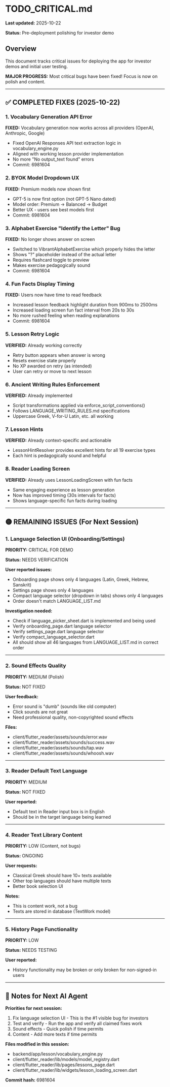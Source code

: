 # TODO_CRITICAL.md

**Last updated:** 2025-10-22

**Status:** Pre-deployment polishing for investor demo

## Overview

This document tracks critical issues for deploying the app for investor demos and initial user testing.

**MAJOR PROGRESS:** Most critical bugs have been fixed! Focus is now on polish and content.

---

## ✅ COMPLETED FIXES (2025-10-22)

### 1. Vocabulary Generation API Error
**FIXED:** Vocabulary generation now works across all providers (OpenAI, Anthropic, Google)
- Fixed OpenAI Responses API text extraction logic in vocabulary_engine.py
- Aligned with working lesson provider implementation
- No more "No output_text found" errors
- Commit: 6981604

### 2. BYOK Model Dropdown UX
**FIXED:** Premium models now shown first
- GPT-5 is now first option (not GPT-5 Nano dated)
- Model order: Premium → Balanced → Budget
- Better UX - users see best models first
- Commit: 6981604

### 3. Alphabet Exercise "Identify the Letter" Bug
**FIXED:** No longer shows answer on screen
- Switched to VibrantAlphabetExercise which properly hides the letter
- Shows "?" placeholder instead of the actual letter
- Requires flashcard toggle to preview
- Makes exercise pedagogically sound
- Commit: 6981604

### 4. Fun Facts Display Timing
**FIXED:** Users now have time to read feedback
- Increased lesson feedback highlight duration from 900ms to 2500ms
- Increased loading screen fun fact interval from 20s to 30s
- No more rushed feeling when reading explanations
- Commit: 6981604

### 5. Lesson Retry Logic
**VERIFIED:** Already working correctly
- Retry button appears when answer is wrong
- Resets exercise state properly
- No XP awarded on retry (as intended)
- User can retry or move to next lesson

### 6. Ancient Writing Rules Enforcement
**VERIFIED:** Already implemented
- Script transformations applied via enforce_script_conventions()
- Follows LANGUAGE_WRITING_RULES.md specifications
- Uppercase Greek, V-for-U Latin, etc. all working

### 7. Lesson Hints
**VERIFIED:** Already context-specific and actionable
- LessonHintResolver provides excellent hints for all 19 exercise types
- Each hint is pedagogically sound and helpful

### 8. Reader Loading Screen
**VERIFIED:** Already uses LessonLoadingScreen with fun facts
- Same engaging experience as lesson generation
- Now has improved timing (30s intervals for facts)
- Shows language-specific fun facts during loading

---

## 🟡 REMAINING ISSUES (For Next Session)

### 1. Language Selection UI (Onboarding/Settings)

**PRIORITY:** CRITICAL FOR DEMO

**Status:** NEEDS VERIFICATION

**User reported issues:**
- Onboarding page shows only 4 languages (Latin, Greek, Hebrew, Sanskrit)
- Settings page shows only 4 languages
- Compact language selector (dropdown in tabs) shows only 4 languages
- Order doesn't match LANGUAGE_LIST.md

**Investigation needed:**
- Check if language_picker_sheet.dart is implemented and being used
- Verify onboarding_page.dart language selector
- Verify settings_page.dart language selector
- Verify compact_language_selector.dart
- All should show all 46 languages from LANGUAGE_LIST.md in correct order

---

### 2. Sound Effects Quality

**PRIORITY:** MEDIUM (Polish)

**Status:** NOT FIXED

**User feedback:**
- Error sound is "dumb" (sounds like old computer)
- Click sounds are not great
- Need professional quality, non-copyrighted sound effects

**Files:**
- client/flutter_reader/assets/sounds/error.wav
- client/flutter_reader/assets/sounds/success.wav
- client/flutter_reader/assets/sounds/tap.wav
- client/flutter_reader/assets/sounds/whoosh.wav

---

### 3. Reader Default Text Language

**PRIORITY:** MEDIUM

**Status:** NOT FIXED

**User reported:**
- Default text in Reader input box is in English
- Should be in the target language being learned

---

### 4. Reader Text Library Content

**PRIORITY:** LOW (Content, not bugs)

**Status:** ONGOING

**User requests:**
- Classical Greek should have 10+ texts available
- Other top languages should have multiple texts
- Better book selection UI

**Notes:**
- This is content work, not a bug
- Texts are stored in database (TextWork model)

---

### 5. History Page Functionality

**PRIORITY:** LOW

**Status:** NEEDS TESTING

**User reported:**
- History functionality may be broken or only broken for non-signed-in users

---

## 📝 Notes for Next AI Agent

**Priorities for next session:**
1. Fix language selection UI - This is the #1 visible bug for investors
2. Test and verify - Run the app and verify all claimed fixes work
3. Sound effects - Quick polish if time permits
4. Content - Add more texts if time permits

**Files modified in this session:**
- backend/app/lesson/vocabulary_engine.py
- client/flutter_reader/lib/models/model_registry.dart
- client/flutter_reader/lib/pages/lessons_page.dart
- client/flutter_reader/lib/widgets/lesson_loading_screen.dart

**Commit hash:** 6981604
